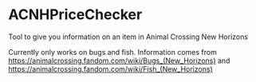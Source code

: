 # ACNHPriceChecker
Tool to give you information on an item in Animal Crossing New Horizons

Currently only works on bugs and fish. Information comes from https://animalcrossing.fandom.com/wiki/Bugs_(New_Horizons) and https://animalcrossing.fandom.com/wiki/Fish_(New_Horizons)
